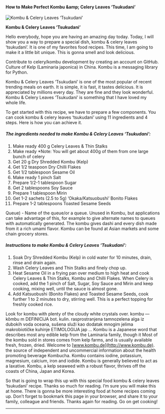             

#### How to Make Perfect Kombu &amp;amp; Celery Leaves ‘Tsukudani’

![Kombu &amp; Celery Leaves ‘Tsukudani’](https://img-global.cpcdn.com/recipes/9a3ee5f3f342a748/751x532cq70/kombu-celery-leaves-tsukudani-recipe-main-photo.jpg)

**Kombu &amp; Celery Leaves ‘Tsukudani’**

Hello everybody, hope you are having an amazing day today. Today, I will show you a way to prepare a special dish, kombu & celery leaves ‘tsukudani’. It is one of my favorites food recipes. This time, I am going to make it a little bit unique. This is gonna smell and look delicious.

Contribute to celery/kombu development by creating an account on GitHub. Culture of Kelp (Laminaria japonica) in China. Kombu is a messaging library for Python.

Kombu & Celery Leaves ‘Tsukudani’ is one of the most popular of recent trending meals on earth. It is simple, it is fast, it tastes delicious. It is appreciated by millions every day. They are fine and they look wonderful. Kombu & Celery Leaves ‘Tsukudani’ is something that I have loved my whole life.

To get started with this recipe, we have to prepare a few components. You can cook kombu & celery leaves ‘tsukudani’ using 11 ingredients and 4 steps. Here is how you can achieve it.

##### The ingredients needed to make Kombu & Celery Leaves ‘Tsukudani’:

1.  Make ready 400 g Celery Leaves & Thin Stalks
2.  Make ready \*Note: You will get about 400g of them from one large bunch of celery
3.  Get 20 g Dry Shredded Kombu (Kelp)
4.  Get 1/2 teaspoon Dry Chilli Flakes
5.  Get 1/2 tablespoon Sesame Oil
6.  Make ready 1 pinch Salt
7.  Prepare 1/2-1 tablespoon Sugar
8.  Get 2 tablespoons Soy Sauce
9.  Prepare 1 tablespoon Mirin
10.  Get 1-2 sachets (2.5 to 5g) ‘Okaka/Katsuobushi’ Bonito Flakes
11.  Prepare 1-2 tablespoons Toasted Sesame Seeds

Queue) - Name of the queue/or a queue. Unused in Kombu, but applications can take advantage of this, for example to give alternate names to queues with automatically generated. The kombu gives dashi and every dish made from it a rich umami flavor. Kombu can be found at Asian markets and some chain grocery stores.

##### Instructions to make Kombu & Celery Leaves ‘Tsukudani’:

1.  Soak Dry Shredded Kombu (Kelp) in cold water for 10 minutes, drain, rinse and drain again.
2.  Wash Celery Leaves and Thin Stalks and finely chop up.
3.  Heat Sesame Oil in a frying pan over medium to high heat and cook Celery Leaves & Thin Stalks, Kombu and Chilli Flakes. When Celery is cooked, add the 1 pinch of Salt, Sugar, Soy Sauce and Mirin and keep cooking, mixing well, until the sauce is almost gone.
4.  Add Katsuobushi (Bonito Flakes) and Toasted Sesame Seeds, cook further 1 to 2 minutes to dry, stirring well. This is a perfect topping for freshly cooked rice.

Look for kombu with plenty of the cloudy white crystals over. kombu — kȍmbu m <G a> DEFINICIJA bot. kulin. rasprostranjena tamnozelena alga iz dubokih voda oceana, sušena služi kao dodatak mnogim jelima makrobiotičke kuhinje ETIMOLOGIJA jap … Kombu is a Japanese word that describes most any edible kelp from the Laminaria family, though it Most of the kombu sold in stores comes from kelp farms, and is usually available fresh, frozen, dried. Welcome to [www.kombu.de](http://www.kombu.de). the source of independent and uncommercial information about the health promoting beverage Kombucha. Kombu contains iodine, potassium, magnesium, calcium, iron and iodide. Kombu is generally believed to act as a laxative. Kombu, a kelp seaweed with a robust flavor, thrives off the coasts of China, Japan and Korea.

So that is going to wrap this up with this special food kombu & celery leaves ‘tsukudani’ recipe. Thanks so much for reading. I’m sure you will make this at home. There is gonna be more interesting food at home recipes coming up. Don’t forget to bookmark this page in your browser, and share it to your family, colleague and friends. Thanks again for reading. Go on get cooking!

* * *
